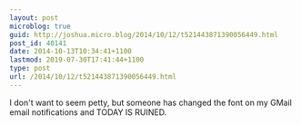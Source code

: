 ```yaml
---
layout: post
microblog: true
guid: http://joshua.micro.blog/2014/10/12/t521443871390056449.html
post_id: 40141
date: 2014-10-13T10:34:41+1100
lastmod: 2019-07-30T17:41:44+1100
type: post
url: /2014/10/12/t521443871390056449.html
---
```

I don't want to seem petty, but someone has changed the font on my GMail email notifications and TODAY IS RUINED.

